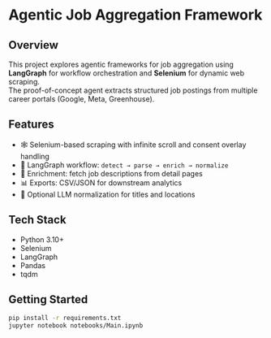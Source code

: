 # Agentic Job Aggregation Framework

## Overview
This project explores agentic frameworks for job aggregation using **LangGraph** for workflow orchestration and **Selenium** for dynamic web scraping.  
The proof-of-concept agent extracts structured job postings from multiple career portals (Google, Meta, Greenhouse).

## Features
- 🕸️ Selenium-based scraping with infinite scroll and consent overlay handling  
- 🧩 LangGraph workflow: `detect → parse → enrich → normalize`  
- 📝 Enrichment: fetch job descriptions from detail pages  
- 📊 Exports: CSV/JSON for downstream analytics  
- 🤖 Optional LLM normalization for titles and locations  

## Tech Stack
- Python 3.10+
- Selenium
- LangGraph
- Pandas
- tqdm

## Getting Started
```bash
pip install -r requirements.txt
jupyter notebook notebooks/Main.ipynb
